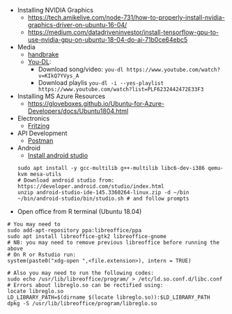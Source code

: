 * Installing NVIDIA Graphics
  * https://tech.amikelive.com/node-731/how-to-properly-install-nvidia-graphics-driver-on-ubuntu-16-04/
  * https://medium.com/datadriveninvestor/install-tensorflow-gpu-to-use-nvidia-gpu-on-ubuntu-18-04-do-ai-71b0ce64ebc5
* Media
  * [handbrake](https://handbrake.fr/)
  * [You-DL](https://rg3.github.io/youtube-dl/):
    * Download song/video: ```you-dl https://www.youtube.com/watch?v=KIkQ7YVys_A```
    * Download playlis ```you-dl -i --yes-playlist https://www.youtube.com/watch?list=PLF6232442472E33F3```
* Installing MS Azure Resources
  * https://gloveboxes.github.io/Ubuntu-for-Azure-Developers/docs/Ubuntu1804.html
* Electronics
  * [Fritzing](http://fritzing.org/)
* API Development
  * [Postman](https://www.getpostman.com/)
* Android
  * [Install android studio]()
   ``` 
   sudo apt install -y gcc-multilib g++-multilib libc6-dev-i386 qemu-kvm mesa-utils
   # Download android studio from: https://developer.android.com/studio/index.html
   unzip android-studio-ide-145.3360264-linux.zip -d ~/bin
   ~/bin/android-studio/bin/studio.sh # and follow prompts
   ```
* Open office from R terminal (Ubuntu 18.04)
```
# You may need to 
sudo add-apt-repository ppa:libreoffice/ppa
sudo apt install libreoffice-gtk2 libreoffice-gnome
# NB: you may need to remove previous libreoffice before running the above
# On R or Rstudio run:
system(paste0("xdg-open ",<file.extension>), intern = TRUE)

# Also you may need to run the following codes:
sudo echo /usr/lib/libreoffice/program/ > /etc/ld.so.conf.d/libc.conf
# Errors about libreglo.so can be rectified using:
locate libreglo.so 
LD_LIBRARY_PATH=$(dirname $(locate libreglo.so)):$LD_LIBRARY_PATH 
dpkg -S /usr/lib/libreoffice/program/libreglo.so
```
